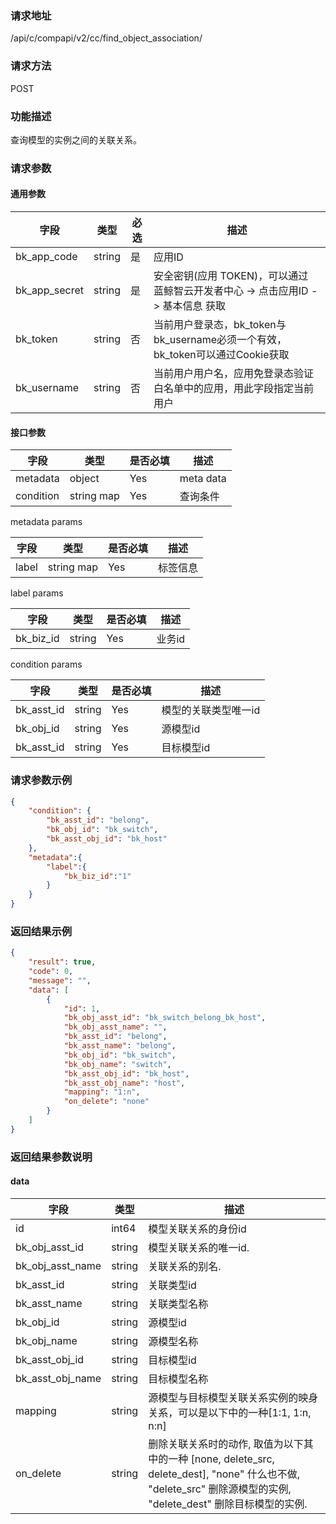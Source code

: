 
### 请求地址

/api/c/compapi/v2/cc/find_object_association/



### 请求方法

POST


### 功能描述

查询模型的实例之间的关联关系。

### 请求参数


#### 通用参数

| 字段 | 类型 | 必选 |  描述 |
|-----------|------------|--------|------------|
| bk_app_code  |  string    | 是 | 应用ID     |
| bk_app_secret|  string    | 是 | 安全密钥(应用 TOKEN)，可以通过 蓝鲸智云开发者中心 -&gt; 点击应用ID -&gt; 基本信息 获取 |
| bk_token     |  string    | 否 | 当前用户登录态，bk_token与bk_username必须一个有效，bk_token可以通过Cookie获取 |
| bk_username  |  string    | 否 | 当前用户用户名，应用免登录态验证白名单中的应用，用此字段指定当前用户 |

#### 接口参数

| 字段                 |  类型      | 是否必填	   |  描述 |
|----------------------|------------|--------|-----------------------------|
| metadata           | object     | Yes    |  meta data             |
| condition | string map     | Yes   | 查询条件 |


metadata params

| 字段                 |  类型      | 是否必填	   |  描述 |
|---------------------|------------|--------|-----------------------------|
| label           | string map     | Yes     |标签信息 |


label params

| 字段                 |  类型      | 是否必填	   |  描述 |
|---------------------|------------|--------|-----------------------------|
| bk_biz_id           | string      | Yes     | 业务id |


condition params

| 字段                 |  类型      | 是否必填	   |  描述 |
|---------------------|------------|--------|-----------------------------|
| bk_asst_id           | string     | Yes     | 模型的关联类型唯一id|
| bk_obj_id           | string     | Yes     | 源模型id|
| bk_asst_id           | string     | Yes     | 目标模型id|


### 请求参数示例

``` json
{
    "condition": {
        "bk_asst_id": "belong",
        "bk_obj_id": "bk_switch",
        "bk_asst_obj_id": "bk_host"
    },
    "metadata":{
        "label":{
            "bk_biz_id":"1"
        }
    }
}
```

### 返回结果示例

```json
{
    "result": true,
    "code": 0,
    "message": "",
    "data": [
        {
            "id": 1,
            "bk_obj_asst_id": "bk_switch_belong_bk_host",
            "bk_obj_asst_name": "",
            "bk_asst_id": "belong",
            "bk_asst_name": "belong",
            "bk_obj_id": "bk_switch",
            "bk_obj_name": "switch",
            "bk_asst_obj_id": "bk_host",
            "bk_asst_obj_name": "host",
            "mapping": "1:n",
            "on_delete": "none"
        }
    ]
}

```


### 返回结果参数说明

#### data

| 字段       | 类型     | 描述 |
|------------|----------|--------------|
| id|int64|模型关联关系的身份id|
| bk_obj_asst_id| string|  模型关联关系的唯一id.|
| bk_obj_asst_name| string| 关联关系的别名. |
| bk_asst_id| string| 关联类型id|
| bk_asst_name| string| 关联类型名称 |
| bk_obj_id| string| 源模型id |
| bk_obj_name| string| 源模型名称 |
| bk_asst_obj_id| string| 目标模型id|
| bk_asst_obj_name| string| 目标模型名称|
| mapping| string|  源模型与目标模型关联关系实例的映身关系，可以是以下中的一种[1:1, 1:n, n:n] |
| on_delete| string| 删除关联关系时的动作, 取值为以下其中的一种 [none, delete_src, delete_dest], "none" 什么也不做, "delete_src" 删除源模型的实例, "delete_dest" 删除目标模型的实例.|